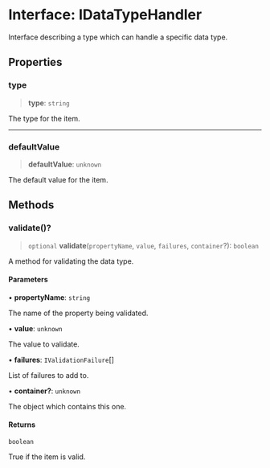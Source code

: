 # Interface: IDataTypeHandler

Interface describing a type which can handle a specific data type.

## Properties

### type

> **type**: `string`

The type for the item.

***

### defaultValue

> **defaultValue**: `unknown`

The default value for the item.

## Methods

### validate()?

> `optional` **validate**(`propertyName`, `value`, `failures`, `container`?): `boolean`

A method for validating the data type.

#### Parameters

• **propertyName**: `string`

The name of the property being validated.

• **value**: `unknown`

The value to validate.

• **failures**: `IValidationFailure`[]

List of failures to add to.

• **container?**: `unknown`

The object which contains this one.

#### Returns

`boolean`

True if the item is valid.
